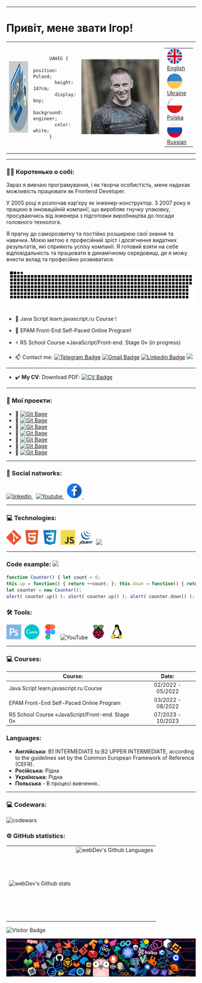 
---

# Привіт, мене звати Ігор! 

<table align="center">
  <tr>
    <td><img src="assets/icons/techstack.gif" width="190" height="190" alt="techstack"></td>
    <td>
      <pre><code>
      UAHIG { 
        position: Poland; 
        height: 187cm; 
        display: boy; 
        background: engineer; 
        color: white;
      }
      </code></pre>
    </td>
    <td><img src="assets/icons/ScrUserPhoto.png" width="100%" height="100%" alt="ProfilePhoto"/></td>
    <td>
      <table>
        <tr>
          <td><a href="README.md"><img src="assets/icons/united-kingdom.png" height="40"> English</a></td>
        </tr>
        <tr>
          <td><a href="README_ua.md"><img src="assets/icons/ukraine.png" height="40">Ukraine</a></td>
        </tr>
        <tr>
          <td><a href="README_pl.md"><img src="assets/icons/republic-of-poland.png" height="40"> Polska</a></td>
        </tr>
         <tr>
          <td><a href="README_ru.md"><img src="assets/icons/russia.png" height="40">Russian</a></td>
        </tr>
      </table>
    </td>
  </tr>
</table>

---

### :man_technologist: Коротенько о собі: 

Зараз я вивчаю програмування, і як творча особистість, мене надихає можливість працювати як Frontend Developer.

У 2005 році я розпочав кар'єру як інженер-конструктор. З 2007 року я працюю в інноваційній компанії, що виробляє гнучку упаковку, просуваючись від інженера з підготовки виробництва до посади головного технолога.

Я прагну до саморозвитку та постійно розширюю свої знання та навички. Моєю метою є професійний зріст і досягнення видатних результатів, які сприяють успіху компанії. Я готовий взяти на себе відповідальність та працювати в динамічному середовищі, де я можу внести вклад та професійно розвиватися.

<p align="center">
 <img width="600" src="assets/github-snake.svg" alt="snake"/>
</p>

- :telescope: Java Script learn.javascript.ru Course !

- :seedling: EPAM Front-End Self-Paced Online Program!

- :zap: RS School Course «JavaScript/Front-end. Stage 0» (in progress)

- :mailbox: Contact me: [![Telegram Badge](https://img.shields.io/badge/-TELEGRAM-blue?style=flat&logo=Telegram&logoColor=white)](https://t.me/bor_kit) [![Gmail Badge](https://img.shields.io/badge/-Gmail-red?style=flat&logo=Gmail&logoColor=white)](mailto:golosnyyigor@gmail.com) [![Linkedin Badge](https://img.shields.io/badge/-Linkedin-blue?style=flat&logo=Linkedin&logoColor=white)](https://www.linkedin.com/in/uahig) <img src="https://media.giphy.com/media/WUlplcMpOCEmTGBtBW/giphy.gif" width="50px">
---
- :heavy_check_mark: **My CV**: Download PDF: [![CV Badge](https://img.shields.io/badge/-IgorGolosnyy-green?style=plastic&logo=GoogleDrive&logoColor=black)](https://drive.google.com/file/d/1JcXSJ3mi9MQXVT0soTQiBP8pcQpt3g_h/view?usp=sharing)
---
### :briefcase: Мої проекти:
- :link: [![Git Bage](https://img.shields.io/badge/-LibraryLandingPage-green?style=plastic&logo=googlechrome&logoColor=red)](https://uahig.github.io/Library-LandingPage/)
- :link: [![Git Bage](https://img.shields.io/badge/-JSPocketGame-green?style=plastic&logo=googlechrome&logoColor=red)](https://uahig.github.io/JS-PocketGame/)
- :link: [![Git Bage](https://img.shields.io/badge/-JSAudioPlayer-green?style=plastic&logo=googlechrome&logoColor=red)](https://uahig.github.io/JS-AudioPlayer/)
- :link: [![Git Bage](https://img.shields.io/badge/-Aurora-green?style=plastic&logo=googlechrome&logoColor=red)](https://uahig.github.io/Aurora/)
- :link: [![Git Bage](https://img.shields.io/badge/-YouTubeClone-green?style=plastic&logo=googlechrome&logoColor=red)](https://uahig.github.io/Youtube-clone/)
- :link: [![Git Bage](https://img.shields.io/badge/-MemeSliderOnlyCSS-green?style=plastic&logo=googlechrome&logoColor=red)](https://uahig.github.io/MemeSlider-onlyCSS/)
- :link: [![Git Bage](https://img.shields.io/badge/-APIImageGallery-green?style=plastic&logo=googlechrome&logoColor=red)](https://uahig.github.io/API_Image-Gallery/)
---
### 🤝 Social natworks:

  <div id="badges">
    <a href="https://www.linkedin.com/in/uahig" target="_blank">
      <img src="https://cdn-icons-png.flaticon.com/512/2504/2504799.png" width="40" height="40" alt="linkedin" />
    </a>&nbsp
    <a href="https://www.youtube.com/channel/UCgcxZzGi8XoV2yLlTaeqKXw" target="_blank">
      <img src="https://cdn-icons-png.flaticon.com/512/3670/3670147.png" width="40" height="40" alt="Youtube"/>
    </a>&nbsp
    <a href="https://www.facebook.com/igor.golosnyy" target="_blank">
      <img src="assets/icons/facebook.png" width="40" height="40" alt="Facebook"/>
    </a>&nbsp
  </div>

---

### 💻 Technologies:

<div>
  <img src="https://github.com/devicons/devicon/blob/master/icons/git/git-original.svg" title="git" alt="git" width="40" height="40"/>&nbsp
  <img src="https://github.com/devicons/devicon/blob/master/icons/html5/html5-original.svg" title="html5" alt="html5" width="40" height="40"/>&nbsp
  <img src="https://github.com/devicons/devicon/blob/master/icons/css3/css3-original.svg" title="css" alt="css" width="40" height="40"/>&nbsp
  <img src="https://github.com/devicons/devicon/blob/master/icons/javascript/javascript-original.svg" title="javascript" alt="javascript" width="40" height="40"/>&nbsp
  <img src="https://github.com/devicons/devicon/blob/master/icons/jquery/jquery-original-wordmark.svg" title="jquery" alt="jquery" width="40" height="40"/>&nbsp
  <img width="10%" src="https://www.vectorlogo.zone/logos/json/json-ar21.svg">&nbsp
 <!-- <img src="https://github.com/devicons/devicon/blob/master/icons/react/react-original.svg" title="reactjs" alt="reactjs" width="40" height="40"/>&nbsp -->
 <!-- <img src="https://github.com/devicons/devicon/blob/master/icons/nodejs/nodejs-original.svg" title="nodejs" alt="nodejs" width="40" height="40"/>&nbsp -->
 <!-- <img src="https://github.com/devicons/devicon/blob/master/icons/express/express-original.svg" title="express" alt="express" width="40" height="40"/>&nbsp -->
 <!-- <img src="https://github.com/devicons/devicon/blob/master/icons/mongodb/mongodb-original.svg" title="mongodb" alt="mongodb" width="40" height="40"/>&nbsp -->
 <!-- <img src="https://github.com/devicons/devicon/blob/master/icons/c/c-plain.svg" title="C" alt="C" width="40" height="40"/>&nbsp; -->
 <!-- <img src="https://github.com/devicons/devicon/blob/master/icons/sass/sass-original.svg" title="sass/scss" alt="sass/scss" width="40" height="40"/>&nbsp; -->
 <!-- <img src="https://github.com/devicons/devicon/blob/master/icons/webpack/webpack-original.svg" title="webpack" alt="webpack" width="40" height="40"/>&nbsp; -->
 <!-- <img src="https://github.com/devicons/devicon/blob/master/icons/redux/redux-original.svg" title="redux" alt="redux" width="40" height="40"/>&nbsp; -->
</div>

---

### Code example: <img src="https://media.giphy.com/media/WUlplcMpOCEmTGBtBW/giphy.gif" width="60px">
```javascript
function Counter() { let count = 0;
this.up = function() { return ++count; }; this.down = function() { return –count; }; }
let counter = new Counter();
alert( counter.up() ); alert( counter.up() ); alert( counter.down() );
```
### 🛠 Tools:

<div>
 <!-- <img src="https://upload.wikimedia.org/wikipedia/commons/9/90/DaVinci_Resolve_17_logo.svg" title="DaVinci Resolve" alt="DaVinci Resolve" width="40" height="40"/>&nbsp; -->
  <img src="https://github.com/devicons/devicon/blob/master/icons/photoshop/photoshop-plain.svg" title="photoshop" alt="photoshop" width="40" height="40"/>&nbsp;
  <img src="https://github.com/devicons/devicon/blob/master/icons/canva/canva-original.svg" title="canva" alt="canva" width="40" height="40"/>&nbsp;
  <img src="https://github.com/devicons/devicon/blob/master/icons/figma/figma-original.svg" title="figma" alt="figma" width="40" height="40"/>&nbsp;
  <img src="https://upload.wikimedia.org/wikipedia/commons/9/9e/YouTube_Logo_%282013-2017%29.svg" title="YouTube" alt="YouTube" width="40" height="40"/>&nbsp;
  <img src="https://github.com/devicons/devicon/blob/master/icons/raspberrypi/raspberrypi-original.svg" title="raspberrypi" alt="raspberrypi" width="40" height="40"/>&nbsp;
  <img src="https://github.com/devicons/devicon/blob/master/icons/linux/linux-original.svg" title="linux" alt="linux" width="40" height="40"/>&nbsp;
  <!-- <img src="https://upload.wikimedia.org/wikipedia/commons/e/e9/Notion-logo.svg" title="Notion" alt="Notion" width="40" height="40"/>&nbsp; -->
</div>

---

 ### 💻 Courses:

| Course:                                                         | Date:             |
| ----------------------------------------------------------------| :---------------: |
| Java Script learn.javascript.ru Course                          | 02/2022 - 05/2022 |
| EPAM Front-End Self-Paced Online Program                        | 03/2022 - 08/2022 |
| RS School Course «JavaScript/Front-end. Stage 0»                | 07/2023 - 10/2023 |

### Languages:

- **Англійська:** B1 INTERMEDIATE to B2 UPPER INTERMEDIATE, according to the guidelines set by the Common European Framework of Reference (CEFR).
- **Російська:** Рідна
- **Українська:** Рідна
- **Польська** - В процесі вивчення..

---

### 💻 Codewars:

![codewars](https://www.codewars.com/users/rsschool_3397996251c38f76/badges/large)

### ⚙️ GitHub statistics:

<table>
  <tr>
    <td>
      <img align="left" src="http://github-readme-streak-stats.herokuapp.com?user=UAHIG&theme=dark&background=000000" alt="webDev's Github stats" />
    </td>
    <td>
      <img height="195px" align="right" alt="webDev's Github Languages" src="https://github-readme-stats-sigma-five.vercel.app/api/top-langs/?username=UAHIG&layout=compact&theme=vision-friendly-dark" />
    </td>
  </tr>
</table>

<!-- ![trophy](https://github-profile-trophy.vercel.app/?username=ryo-ma&theme=onedark)] -->

![Visitor Badge](https://visitor-badge.laobi.icu/badge?page_id=GolosnyyIgor&left_text=MyPageVisitors)

<img src="assets/icons/he.png" alt="CrasyWorldOfProgramming"/>
